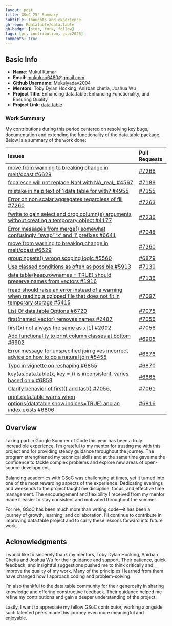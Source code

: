 ```yaml
---
layout: post
title: GSoC 25' Summary
subtitle: Thoughts and experience
gh-repo: Rdatatable/data.table
gh-badge: [star, fork, follow]
tags: [pr, contribution, gsoc2025]
comments: true
---
```


## Basic Info
- **Name**: Mukul Kumar
- **Email**: mukulrao6480@gmail.com
- **Github Username**: Mukulyadav2004
- **Mentors**: Toby Dylan Hocking, Anirban chetia, Joshua Wu
- **Project Title**: Enhancing data.table: Enhancing Functionality, and Ensuring
Quality
- **Project Link**: [data.table](https://github.com/Rdatatable/data.table)

### Work Summary

My contributions during this period centered on resolving key bugs, documentation and extending the functionality of the data.table package. Below is a summary of the work done:

| Issues | Pull Requests |
| :------ | :--- |
| [move from warning to breaking change in melt/dcast #6629](https://github.com/Rdatatable/data.table/issues/6629) | [#7266](https://github.com/Rdatatable/data.table/pull/7266) |
| [fcoalesce will not replace NaN with NA_real_ #4567](https://github.com/Rdatatable/data.table/issues/4567) | [#7189](https://github.com/Rdatatable/data.table/pull/7189) |
| [mistake in help text of ?data.table for with? #4955](https://github.com/Rdatatable/data.table/issues/4955) | [#7155](https://github.com/Rdatatable/data.table/pull/7155) |
| [Error on non scalar aggregates regardless of fill #7260](https://github.com/Rdatatable/data.table/pull/7260)| [#7263](https://github.com/Rdatatable/data.table/pull/7263) |
| [fwrite to gain select and drop column(s) arguments without creating a temporary object #4177](https://github.com/Rdatatable/data.table/issues/4177) | [#7236](https://github.com/Rdatatable/data.table/pull/7236) |
| [Error messages from merge() somewhat confusingly “swap” ‘x’ and ‘i’ prefixes #6641](https://github.com/Rdatatable/data.table/issues/6641) | [#7048](https://github.com/Rdatatable/data.table/pull/7048) |
| [move from warning to breaking change in melt/dcast #6629](https://github.com/Rdatatable/data.table/issues/6629)| [#7260](https://github.com/Rdatatable/data.table/pull/7260) |
| [groupingsets() wrong scoping logic #5560](https://github.com/Rdatatable/data.table/issues/5560) | [#6879](https://github.com/Rdatatable/data.table/pull/6879) |
| [Use classed conditions as often as possible #5913](https://github.com/Rdatatable/data.table/issues/5913) | [#7139](https://github.com/Rdatatable/data.table/pull/7139) |
| [data.table(keep.rownames = TRUE) should preserve names from vectors #1916](https://github.com/Rdatatable/data.table/issues/1916) | [#7136](https://github.com/Rdatatable/data.table/pull/7136) |
| [fread should raise an error instead of a warning when reading a gzipped file that does not fit in temporary storage #5415](https://github.com/Rdatatable/data.table/issues/5415) | [#7097](https://github.com/Rdatatable/data.table/pull/7097) |
| [List Of data.table Options #6720](https://github.com/Rdatatable/data.table/issues/6720) | [#7075](https://github.com/Rdatatable/data.table/pull/7075) |
| [first(named_vector) removes names #2487](https://github.com/Rdatatable/data.table/issues/2487) | [#7056](https://github.com/Rdatatable/data.table/pull/7056) |
| [first(x) not always the same as x[1] #2002](https://github.com/Rdatatable/data.table/issues/2002) | [#7056](https://github.com/Rdatatable/data.table/pull/7056) |
| [Add functionality to print column classes at bottom #6902](https://github.com/Rdatatable/data.table/issues/6902) | [#6905](https://github.com/Rdatatable/data.table/pull/6905) |
| [Error message for unspecified join gives incorrect advice on how to do a natural join #5455](https://github.com/Rdatatable/data.table/issues/5455) | [#6876](https://github.com/Rdatatable/data.table/pull/6876) |
| [Typo in vignette on reshaping #6855](https://github.com/Rdatatable/data.table/issues/6855) | [#6870](https://github.com/Rdatatable/data.table/pull/6870) |
| [key(as.data.table(x, key = <key>)) is inconsistent, varies based on x #6859](https://github.com/Rdatatable/data.table/issues/6859) | [#6865](https://github.com/Rdatatable/data.table/pull/6865) |
| [Clarify behavior of first() and last() #7056](https://github.com/Rdatatable/data.table/pull/7056),| [#7061](https://github.com/Rdatatable/data.table/pull/7061) |
| [print.data.table warns when options(datatable.show.indices=TRUE) and an index exists #6806](https://github.com/Rdatatable/data.table/issues/6806) | [#6816](https://github.com/Rdatatable/data.table/pull/6816) |


## **Overview**

Taking part in Google Summer of Code this year has been a truly increadible experience. I’m grateful to my mentor for trusting me with this project and for providing steady guidance throughout the journey. The program strengthened my technical skills and at the same time gave me the confidence to tackle complex problems and explore new areas of open-source development.

Balancing academics with GSoC was challenging at times, yet it turned into one of the most rewarding aspects of the experience. Dedicating evenings and weekends to the project taught me discipline, focus, and effective time management. The encouragement and flexibility I received from my mentor made it easier to stay consistent and motivated throughout the summer.

For me, GSoC has been much more than writing code—it has been a journey of growth, learning, and collaboration. I’ll continue to contribute in improving data.table project and to carry these lessons forward into future work.

## **Acknowledgments**

I would like to sincerely thank my mentors, Toby Dylan Hocking, Anirban Chetia and Joshua Wu for their guidance and support. Their patience, quick feedback, and insightful suggestions pushed me to think critically and improve the quality of my work. Many of the principles I learned from them have changed how I approach coding and problem-solving.

I’m also thankful to the data.table community for their generosity in sharing knowledge and offering constructive feedback. Their guidance helped me refine my contributions and gain a deeper understanding of the project.

Lastly, I want to appreciate my fellow GSoC contributor, working alongside such talented peers made this journey even more meaningful and enjoyable.
